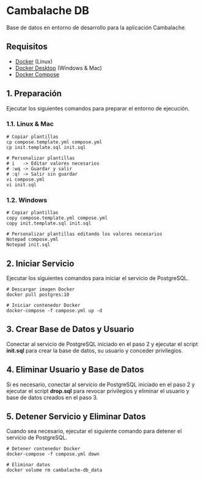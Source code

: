 # Cambalache DB
Base de datos en entorno de desarrollo para la aplicación Cambalache.

## Requisitos
* [Docker](https://www.docker.com/) (Linux)
* [Docker Desktop](https://www.docker.com/products/docker-desktop) (Windows & Mac)
* [Docker Compose](https://docs.docker.com/compose/install/)

## 1. Preparación
Ejecutar los siguientes comandos para preparar el entorno de ejecución.

### 1.1. Linux & Mac
```shell
# Copiar plantillas
cp compose.template.yml compose.yml
cp init.template.sql init.sql

# Personalizar plantillas
# i   -> Editar valores necesarios
# :wq -> Guardar y salir
# :q! -> Salir sin guardar
vi compose.yml
vi init.sql
```

### 1.2. Windows
```shell
# Copiar plantillas
copy compose.template.yml compose.yml
copy init.template.sql init.sql

# Personalizar plantillas editando los valores necesarios
Notepad compose.yml
Notepad init.sql
```

## 2. Iniciar Servicio
Ejecutar los siguientes comandos para iniciar el servicio de PostgreSQL.
```shell
# Descargar imagen Docker
docker pull postgres:10

# Iniciar contenedor Docker
docker-compose -f compose.yml up -d
```

## 3. Crear Base de Datos y Usuario
Conectar al servicio de PostgreSQL iniciado en el paso 2 y ejecutar el
script **init.sql** para crear la base de datos, su usuario y conceder privilegios.


## 4. Eliminar Usuario y Base de Datos
Si es necesario, conectar al servicio de PostgreSQL iniciado en el paso 2 y ejecutar el
script **drop.sql** para revocar privilegios y eliminar el usuario y base de datos creados en el paso 3. 


## 5. Detener Servicio y Eliminar Datos
Cuando sea necesario, ejecutar el siguiente comando para detener el servicio de PostgreSQL.
```shell
# Detener contenedor Docker
docker-compose -f compose.yml down

# Eliminar datos
docker volume rm cambalache-db_data
```
